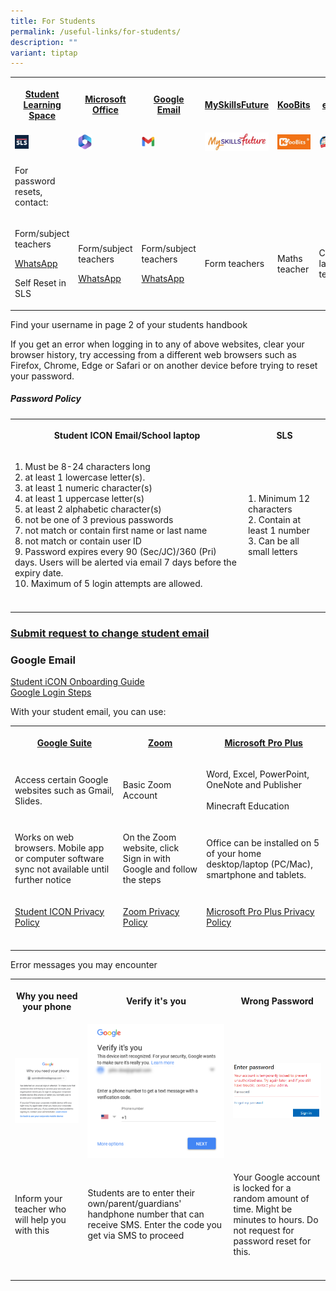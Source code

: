 ```yaml
---
title: For Students
permalink: /useful-links/for-students/
description: ""
variant: tiptap
---
```

<table><tbody><tr><th rowspan="1" colspan="1"><p><a href="https://vle.learning.moe.edu.sg/login" rel="noopener noreferrer nofollow" target="_blank">Student Learning Space</a></p></th><th rowspan="1" colspan="1"><p><a href="https://www.office.com/" rel="noopener noreferrer nofollow" target="_blank">Microsoft Office</a></p></th><th rowspan="1" colspan="1"><p><a href="https://workspace.google.com/dashboard" rel="noopener noreferrer nofollow" target="_blank">Google Email</a></p></th><th rowspan="1" colspan="1"><p><a href="https://www.myskillsfuture.gov.sg/content/student/en/primary.html" rel="noopener noreferrer nofollow" target="_blank">MySkillsFuture</a></p></th><th rowspan="1" colspan="1"><p><a href="https://member.koobits.com/" rel="noopener noreferrer nofollow" target="_blank">KooBits</a></p></th><th rowspan="1" colspan="1"><p><a href="https://www.ezhishi.net/Contents/" rel="noopener noreferrer nofollow" target="_blank">eZhishi</a></p></th><th rowspan="1" colspan="1"><p><a href="https://schoolibrary.moe.edu.sg/cantonmentpri/cgi-bin/spydus.exe/MSGTRN/WPAC/HOME" rel="noopener noreferrer nofollow" target="_blank">Library Search</a></p></th></tr><tr><td rowspan="1" colspan="1"><div class="isomer-image-wrapper"><img style="width:25%" height="auto" width="100%" src="/images/SLS%20Icon.png"></div></td><td rowspan="1" colspan="1"><div class="isomer-image-wrapper"><img style="width:25%" height="auto" width="100%" src="/images/MS365.png"></div></td><td rowspan="1" colspan="1"><div class="isomer-image-wrapper"><img style="width:25%" height="auto" width="100%" src="/images/Gmail.jpg"></div></td><td rowspan="1" colspan="1"><div class="isomer-image-wrapper"><img style="width:100%" height="auto" width="100%" src="/images/Myskillsfuture.jpg"></div></td><td rowspan="1" colspan="1"><div class="isomer-image-wrapper"><img style="width:100%" height="auto" width="100%" src="/images/Koobits.jpg"></div></td><td rowspan="1" colspan="1"><div class="isomer-image-wrapper"><img style="width:100%" height="auto" width="100%" src="/images/Ezhishi.jpg"></div></td><td rowspan="1" colspan="1"><div class="isomer-image-wrapper"><img style="width:100%" height="auto" width="100%" src="/images/Spydus.jpg"></div></td></tr><tr><td rowspan="1" colspan="1"><p>For password resets, contact:</p></td><td rowspan="1" colspan="1"><p></p></td><td rowspan="1" colspan="1"><p></p></td><td rowspan="1" colspan="1"><p></p></td><td rowspan="1" colspan="1"><p></p></td><td rowspan="1" colspan="1"><p></p></td><td rowspan="1" colspan="1"><p></p></td></tr><tr><td rowspan="1" colspan="1"><p>Form/subject teachers</p><p><a href="http://wa.me/6565119555" rel="noopener noreferrer nofollow" target="_blank">WhatsApp</a></p><p></p><p>Self Reset in SLS</p></td><td rowspan="1" colspan="1"><p>Form/subject teachers</p><p></p><p><a href="http://wa.me/6565119555" rel="noopener noreferrer nofollow" target="_blank">WhatsApp</a></p></td><td rowspan="1" colspan="1"><p>Form/subject teachers</p><p></p><p><a href="http://wa.me/6565119555" rel="noopener noreferrer nofollow" target="_blank">WhatsApp</a></p></td><td rowspan="1" colspan="1"><p>Form teachers</p></td><td rowspan="1" colspan="1"><p>Maths teacher</p></td><td rowspan="1" colspan="1"><p>Chinese language teachers</p></td><td rowspan="1" colspan="1"><p></p></td></tr></tbody></table><p>Find your username in page 2 of your students handbook</p><p>If you get an error when logging in to any of above websites, clear your browser history, try accessing from a different web browsers such as Firefox, Chrome, Edge or Safari or on another device before trying to reset your password.</p><h5>Password Policy</h5><table><tbody><tr><th rowspan="1" colspan="1"><p>Student ICON Email/School laptop</p></th><th rowspan="1" colspan="1"><p>SLS</p></th></tr><tr><td rowspan="1" colspan="1"><p>1. Must be 8-24 characters long<br>2. at least 1 lowercase letter(s). <br>3. at least 1 numeric character(s)<br>4. at least 1 uppercase letter(s)<br>5. at least 2 alphabetic character(s)<br>6. not be one of 3 previous passwords<br>7. not match or contain first name or last name<br>8. not match or contain user ID<br>9. Password expires every 90 (Sec/JC)/360 (Pri) days. Users will be alerted via email 7 days before the expiry date.<br>10. Maximum of 5 login attempts are allowed.</p></td><td rowspan="1" colspan="1"><p>1. Minimum 12 characters<br>2. Contain at least 1 number<br>3. Can be all small letters</p></td></tr><tr><td rowspan="1" colspan="1"><p></p></td><td rowspan="1" colspan="1"><p></p></td></tr></tbody></table><h3><a href="https://form.gov.sg/659cee0595fffa0011ef2da2" rel="noopener noreferrer nofollow" target="_blank">Submit request to change student email</a></h3><p></p><h3>Google Email</h3><p><a href="/files/Student%20iCON%20Onboarding%20Guide.pdf" rel="noopener noreferrer nofollow" target="_blank">Student iCON Onboarding Guide</a> <br><a href="/files/ICON%20Login.pdf" rel="noopener noreferrer nofollow" target="_blank">Google Login Steps</a><br></p><p>With your student email, you can use:</p><table><tbody><tr><th rowspan="1" colspan="1"><p><a href="https://workspace.google.com/dashboard" rel="noopener noreferrer nofollow" target="_blank">Google Suite</a></p></th><th rowspan="1" colspan="1"><p><a href="https://zoom.us/signin" rel="noopener noreferrer nofollow" target="_blank">Zoom</a></p></th><th rowspan="1" colspan="1"><p><a href="https://www.office.com/" rel="noopener noreferrer nofollow" target="_blank">Microsoft Pro Plus</a></p></th></tr><tr><td rowspan="1" colspan="1"><p>Access certain Google websites such as Gmail, Slides.</p></td><td rowspan="1" colspan="1"><p>Basic Zoom Account</p></td><td rowspan="1" colspan="1"><p>Word, Excel, PowerPoint, OneNote and Publisher <br><br>Minecraft Education</p></td></tr><tr><td rowspan="1" colspan="1"><p>Works on web browsers. Mobile app or computer software sync not available until further notice</p></td><td rowspan="1" colspan="1"><p>On the Zoom website, click Sign in with Google and follow the steps</p></td><td rowspan="1" colspan="1"><p>Office can be installed on 5 of your home desktop/laptop (PC/Mac), smartphone and tablets.</p></td></tr><tr><td rowspan="1" colspan="1"><p><a href="https://workspace.google.com/terms/education_terms_japan.html" rel="noopener noreferrer nofollow" target="_blank">Student ICON Privacy Policy</a></p></td><td rowspan="1" colspan="1"><p><a href="https://zoom.us/docs/en-us/schools-privacy-statement.html" rel="noopener noreferrer nofollow" target="_blank">Zoom Privacy Policy</a></p></td><td rowspan="1" colspan="1"><p><a href="https://portal.office.com/commerce/mosa.aspx" rel="noopener noreferrer nofollow" target="_blank">Microsoft Pro Plus Privacy Policy</a></p></td></tr><tr><td rowspan="1" colspan="1"><p></p></td><td rowspan="1" colspan="1"><p></p></td><td rowspan="1" colspan="1"><p></p></td></tr></tbody></table><p>Error messages you may encounter</p><table><tbody><tr><th rowspan="1" colspan="1"><p>Why you need your phone</p></th><th rowspan="1" colspan="1"><p>Verify it's you</p></th><th rowspan="1" colspan="1"><p>Wrong Password</p></th></tr><tr><td rowspan="1" colspan="1"><div class="isomer-image-wrapper"><img style="width: 100%" height="auto" width="100%" alt="" src="/images/Why%20you%20need%20your%20phone.png"></div></td><td rowspan="1" colspan="1"><div class="isomer-image-wrapper"><img style="width: 100%" height="auto" width="100%" alt="" src="/images/Verify%20its%20you.png"></div></td><td rowspan="1" colspan="1"><div class="isomer-image-wrapper"><img style="width: 100%" height="auto" width="100%" alt="" src="/images/Wrong%20Pasword.png"></div></td></tr><tr><td rowspan="1" colspan="1"><p>Inform your teacher who will help you with this</p></td><td rowspan="1" colspan="1"><p>Students are to enter their own/parent/guardians' handphone number that can receive SMS. Enter the code you get via SMS to proceed</p></td><td rowspan="1" colspan="1"><p>Your Google account is locked for a random amount of time. Might be minutes to hours. Do not request for password reset for this.</p></td></tr><tr><td rowspan="1" colspan="1"><p></p></td><td rowspan="1" colspan="1"><p></p></td><td rowspan="1" colspan="1"><p></p></td></tr></tbody></table><p></p>